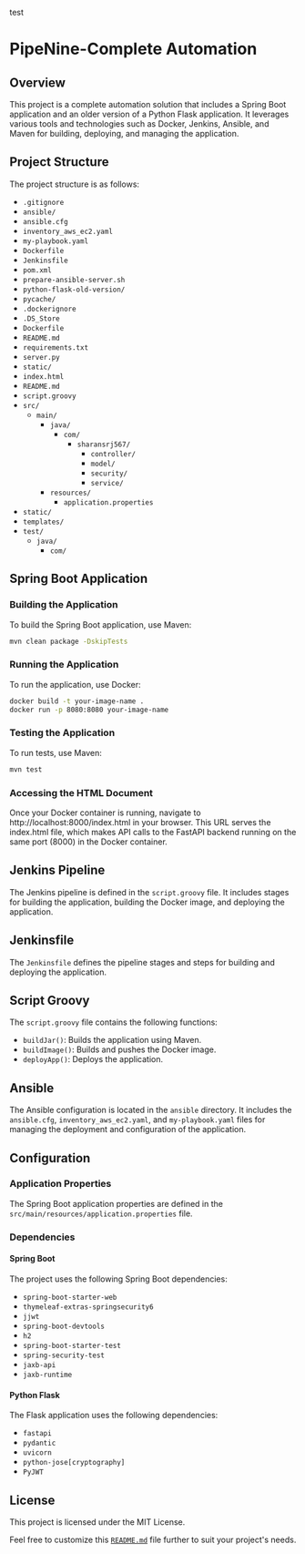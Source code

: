 test
# PipeNine-Complete Automation

## Overview

This project is a complete automation solution that includes a Spring Boot application and an older version of a Python Flask application. It leverages various tools and technologies such as Docker, Jenkins, Ansible, and Maven for building, deploying, and managing the application.

## Project Structure

The project structure is as follows:

- `.gitignore`
- `ansible/`
- `ansible.cfg`
- `inventory_aws_ec2.yaml`
- `my-playbook.yaml`
- `Dockerfile`
- `Jenkinsfile`
- `pom.xml`
- `prepare-ansible-server.sh`
- `python-flask-old-version/`
- `pycache/`
- `.dockerignore`
- `.DS_Store`
- `Dockerfile`
- `README.md`
- `requirements.txt`
- `server.py`
- `static/`
- `index.html`
- `README.md`
- `script.groovy`
- `src/`
    - `main/`
        - `java/`
            - `com/`
                - `sharansrj567/`
                    - `controller/`
                    - `model/`
                    - `security/`
                    - `service/`
        - `resources/`
            - `application.properties`
- `static/`
- `templates/`
- `test/`
    - `java/`
        - `com/`

## Spring Boot Application

### Building the Application

To build the Spring Boot application, use Maven:

```sh
mvn clean package -DskipTests
```

### Running the Application

To run the application, use Docker:

```sh
docker build -t your-image-name .
docker run -p 8080:8080 your-image-name
```

### Testing the Application

To run tests, use Maven:

```sh
mvn test
```

### Accessing the HTML Document

Once your Docker container is running, navigate to http://localhost:8000/index.html in your browser. This URL serves the index.html file, which makes API calls to the FastAPI backend running on the same port (8000) in the Docker container.

## Jenkins Pipeline

The Jenkins pipeline is defined in the `script.groovy` file. It includes stages for building the application, building the Docker image, and deploying the application.

## Jenkinsfile

The `Jenkinsfile` defines the pipeline stages and steps for building and deploying the application.

## Script Groovy

The `script.groovy` file contains the following functions:

- `buildJar()`: Builds the application using Maven.
- `buildImage()`: Builds and pushes the Docker image.
- `deployApp()`: Deploys the application.

## Ansible

The Ansible configuration is located in the `ansible` directory. It includes the `ansible.cfg`, `inventory_aws_ec2.yaml`, and `my-playbook.yaml` files for managing the deployment and configuration of the application.

## Configuration

### Application Properties

The Spring Boot application properties are defined in the `src/main/resources/application.properties` file.

### Dependencies

#### Spring Boot

The project uses the following Spring Boot dependencies:

- `spring-boot-starter-web`
- `thymeleaf-extras-springsecurity6`
- `jjwt`
- `spring-boot-devtools`
- `h2`
- `spring-boot-starter-test`
- `spring-security-test`
- `jaxb-api`
- `jaxb-runtime`

#### Python Flask

The Flask application uses the following dependencies:

- `fastapi`
- `pydantic`
- `uvicorn`
- `python-jose[cryptography]`
- `PyJWT`

## License

This project is licensed under the MIT License.

Feel free to customize this [`README.md`](command:_github.copilot.openRelativePath?%5B%7B%22scheme%22%3A%22file%22%2C%22authority%22%3A%22%22%2C%22path%22%3A%22%2FC%3A%2Ffiles%2FPipeNine-Complete%20Automation%2FREADME.md%22%2C%22query%22%3A%22%22%2C%22fragment%22%3A%22%22%7D%2C%223f6bf3c8-257c-4f84-b19e-4bfcb07f2899%22%5D "c:\files\PipeNine-Complete Automation\README.md") file further to suit your project's needs.